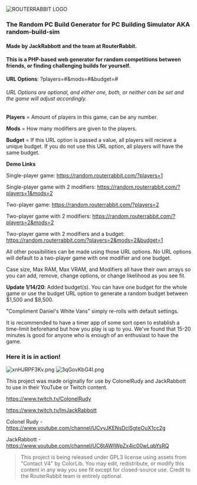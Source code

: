 ![ROUTERRABBIT LOGO](https://i.imgur.com/Yq6EX4X.png)
### The Random PC Build Generator for PC Building Simulator AKA random-build-sim
#### Made by JackRabbott and the team at RouterRabbit.

#### This is a PHP-based web generator for random competitions between friends, or finding challenging builds for yourself.

**URL Options**: ?players=#&mods=#&budget=#
######  URL Options are optional, and either one, both, or neither can be set and the game will adjust accordingly.
**Players** = Amount of players in this game, can be any number.

**Mods** = How many modifiers are given to the players.

**Budget** = If this URL option is passed a value, all players will recieve a unique budget. If you do not use this URL option, all players will have the same budget.

**Demo Links**

Single-player game: https://random.routerrabbit.com/?players=1

Single-player game with 2 modifiers: https://random.routerrabbit.com/?players=1&mods=2

Two-player game: https://random.routerrabbit.com/?players=2

Two-player game with 2 modifiers: https://random.routerrabbit.com/?players=2&mods=2

Two-player game with 2 modifiers and a budget: https://random.routerrabbit.com/?players=2&mods=2&budget=1

All other possibilities can be made using those URL options. No URL options will default to a two-player game with one modifier and one budget.

    
Case size, Max RAM, Max VRAM, and Modifiers all have their own arrays so you can add, remove, change options, or change likelihood as you see fit. 


**Update 1/14/20**: Added budget(s). You can have one budget for the whole game or use the budget URL option to generate a random budget between $1,500 and $8,500.



"Compliment Daniel's White Vans" simply re-rolls with default settings.



It is recommended to have a timer app of some sort open to establish a time-limit beforehand but how you play is up to you. We've found that 15-20 minutes is good for anyone who is enough of an enthusiast to have the game.



### Here it is in action!
![xnHJRPF3Kv.png](https://i.imgur.com/PEbssTn.png)
![3qGovKbG4I.png](https://i.imgur.com/BZb52bN.png)


This project was made originally for use by ColonelRudy and JackRabbott to use in their YouTube or Twitch content.

https://www.twitch.tv/ColonelRudy 

https://www.twitch.tv/ImJackRabbott

Colonel Rudy - https://www.youtube.com/channel/UCvyJKENsDclSgteOuX1cc2g

JackRabbott - https://www.youtube.com/channel/UC6tAWIWpZx4ic00wLqbYsRQ



>This project is being released under GPL3 license using assets from "Contact V4" by ColorLib. You may edit, redistribute, or modify this content in any way you see fit except for closed-source use. Credit to the RouterRabbit team is entirely optional. 
